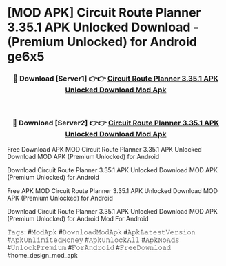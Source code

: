 # [MOD APK] Circuit Route Planner 3.35.1 APK Unlocked Download - (Premium Unlocked) for Android ge6x5



<div align="center">
<h3>🔴 Download [Server1] 👉👉 <a href="https://momento.my/?title=Circuit_Route_Planner_3.35.1_APK_Unlocked_Download">Circuit Route Planner 3.35.1 APK Unlocked Download Mod Apk</a></h3><br>

<h3>🔴 Download [Server2] 👉👉 <a href="https://momento.my/?title=Circuit_Route_Planner_3.35.1_APK_Unlocked_Download">Circuit Route Planner 3.35.1 APK Unlocked Download Mod Apk</a></h3>
</div>



Free Download APK MOD Circuit Route Planner 3.35.1 APK Unlocked Download MOD APK (Premium Unlocked) for Android

Download Circuit Route Planner 3.35.1 APK Unlocked Download MOD APK (Premium Unlocked) for Android

Free APK MOD Circuit Route Planner 3.35.1 APK Unlocked Download MOD APK (Premium Unlocked) for Android

Download Circuit Route Planner 3.35.1 APK Unlocked Download MOD APK (Premium Unlocked) for Android Mod For Android

𝚃𝚊𝚐𝚜: #𝙼𝚘𝚍𝙰𝚙𝚔 #𝙳𝚘𝚠𝚗𝚕𝚘𝚊𝚍𝙼𝚘𝚍𝙰𝚙𝚔 #𝙰𝚙𝚔𝙻𝚊𝚝𝚎𝚜𝚝𝚅𝚎𝚛𝚜𝚒𝚘𝚗 #𝙰𝚙𝚔𝚄𝚗𝚕𝚒𝚖𝚒𝚝𝚎𝚍𝙼𝚘𝚗𝚎𝚢 #𝙰𝚙𝚔𝚄𝚗𝚕𝚘𝚌𝚔𝙰𝚕𝚕 #𝙰𝚙𝚔𝙽𝚘𝙰𝚍𝚜 #𝚄𝚗𝚕𝚘𝚌𝚔𝙿𝚛𝚎𝚖𝚒𝚞𝚖 #𝙵𝚘𝚛𝙰𝚗𝚍𝚛𝚘𝚒𝚍 #𝙵𝚛𝚎𝚎𝙳𝚘𝚠𝚗𝚕𝚘𝚊𝚍 #home_design_mod_apk
